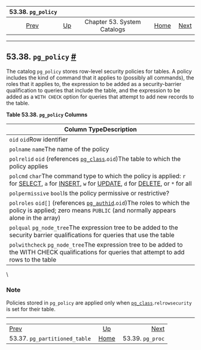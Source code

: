 <!--?xml version="1.0" encoding="UTF-8" standalone="no"?-->

|                            53.38. `pg_policy`                            |                                                   |                             |                                                       |                                                |
| :----------------------------------------------------------------------: | :------------------------------------------------ | :-------------------------: | ----------------------------------------------------: | ---------------------------------------------: |
| [Prev](catalog-pg-partitioned-table.html "53.37. pg_partitioned_table")  | [Up](catalogs.html "Chapter 53. System Catalogs") | Chapter 53. System Catalogs | [Home](index.html "PostgreSQL 17devel Documentation") |  [Next](catalog-pg-proc.html "53.39. pg_proc") |

***

## 53.38. `pg_policy` [#](#CATALOG-PG-POLICY)

The catalog `pg_policy` stores row-level security policies for tables. A policy includes the kind of command that it applies to (possibly all commands), the roles that it applies to, the expression to be added as a security-barrier qualification to queries that include the table, and the expression to be added as a `WITH CHECK` option for queries that attempt to add new records to the table.

**Table 53.38. `pg_policy` Columns**

| Column TypeDescription                                                                                                                                                                                                                                         |
| -------------------------------------------------------------------------------------------------------------------------------------------------------------------------------------------------------------------------------------------------------------- |
| `oid` `oid`Row identifier                                                                                                                                                                                                                                      |
| `polname` `name`The name of the policy                                                                                                                                                                                                                         |
| `polrelid` `oid` (references [`pg_class`](catalog-pg-class.html "53.11. pg_class").`oid`)The table to which the policy applies                                                                                                                                 |
| `polcmd` `char`The command type to which the policy is applied: `r` for [SELECT](sql-select.html "SELECT"), `a` for [INSERT](sql-insert.html "INSERT"), `w` for [UPDATE](sql-update.html "UPDATE"), `d` for [DELETE](sql-delete.html "DELETE"), or `*` for all |
| `polpermissive` `bool`Is the policy permissive or restrictive?                                                                                                                                                                                                 |
| `polroles` `oid[]` (references [`pg_authid`](catalog-pg-authid.html "53.8. pg_authid").`oid`)The roles to which the policy is applied; zero means `PUBLIC` (and normally appears alone in the array)                                                           |
| `polqual` `pg_node_tree`The expression tree to be added to the security barrier qualifications for queries that use the table                                                                                                                                  |
| `polwithcheck` `pg_node_tree`The expression tree to be added to the WITH CHECK qualifications for queries that attempt to add rows to the table                                                                                                                |

\

### Note

Policies stored in `pg_policy` are applied only when [`pg_class`](catalog-pg-class.html "53.11. pg_class").`relrowsecurity` is set for their table.

***

|                                                                          |                                                       |                                                |
| :----------------------------------------------------------------------- | :---------------------------------------------------: | ---------------------------------------------: |
| [Prev](catalog-pg-partitioned-table.html "53.37. pg_partitioned_table")  |   [Up](catalogs.html "Chapter 53. System Catalogs")   |  [Next](catalog-pg-proc.html "53.39. pg_proc") |
| 53.37. `pg_partitioned_table`                                            | [Home](index.html "PostgreSQL 17devel Documentation") |                               53.39. `pg_proc` |
